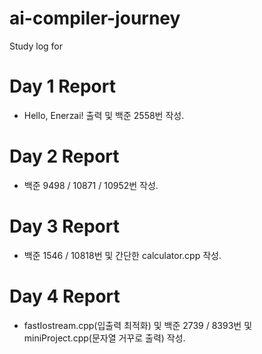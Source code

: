 # ai-compiler-journey
Study log for

# Day 1 Report

- Hello, Enerzai! 출력 및 백준 2558번 작성.

# Day 2 Report

- 백준 9498 / 10871 / 10952번 작성.

# Day 3 Report

- 백준 1546 / 10818번 및 간단한 calculator.cpp 작성.

# Day 4 Report

- fastIostream.cpp(입출력 최적화) 및 백준 2739 / 8393번 및 miniProject.cpp(문자열 거꾸로 출력) 작성.